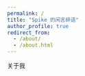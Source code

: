 ```yaml
---
permalink: /
title: "Spike 的闲言碎语"
author_profile: true
redirect_from: 
  - /about/
  - /about.html
---
```


关于我


